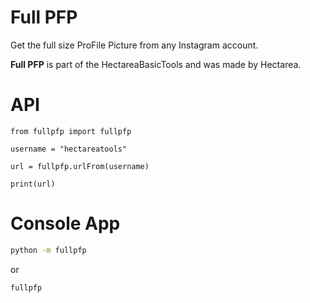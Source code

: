 # Full PFP

Get the full size ProFile Picture from any Instagram account.

**Full PFP** is part of the HectareaBasicTools and was made by Hectarea.

# API

`from fullpfp import fullpfp`


`username = "hectareatools"`

`url = fullpfp.urlFrom(username)`

`print(url)`

# Console App

```bash
python -m fullpfp
```

or

```bash
fullpfp
```
